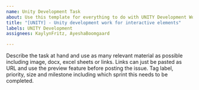 ```yaml
---
name: Unity Development Task
about: Use this template for everything to do with UNITY Development Work
title: "[UNITY] - Unity development work for interactive elements"
labels: UNITY Development
assignees: KaylynFritz, AyeshaBoomgaard

---
```


Describe the task at hand and use as many relevant material as possible including image, docx, excel sheets or links. Links can just be pasted as URL and use the preview feature before posting the issue. Tag label, priority, size and milestone including which sprint this needs to be completed.
